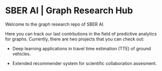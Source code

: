 # SBER AI | Graph Research Hub

Welcome to the graph research repo of SBER AI.

Here you can track our last contrbutions in the field of predictive analytics for graphs. Currently, there are two projects that you can check out:

- Deep learning applications in travel time estimation (TTE) of ground vehicles.

- Extended recommender system for scientific collaboration assesment.  